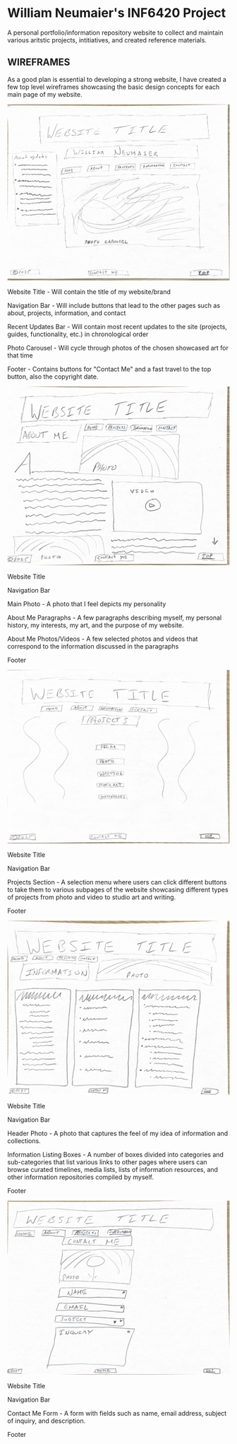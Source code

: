 # William Neumaier's INF6420 Project

A personal portfolio/information repository website to collect and maintain various aritstic projects, intitiatives, and created reference materials.

## WIREFRAMES

As a good plan is essential to developing a strong website, I have created a few top level wireframes showcasing the basic design concepts for each main page of my website.

![Wireframe of Home Page](Wireframes/wireframe1.jpg)

Website Title - Will contain the title of my website/brand

Navigation Bar - Will include buttons that lead to the other pages such as about, projects, information, and contact

Recent Updates Bar - Will contain most recent updates to the site (projects, guides, functionality, etc.) in chronological order

Photo Carousel - Will cycle through photos of the chosen showcased art for that time

Footer - Contains buttons for "Contact Me" and a fast travel to the top button, also the copyright date.

![Wireframe of About Page](Wireframes/wireframe2.jpg)

Website Title

Navigation Bar

Main Photo - A photo that I feel depicts my personality

About Me Paragraphs - A few paragraphs describing myself, my personal history, my interests, my art, and the purpose of my website.

About Me Photos/Videos - A few selected photos and videos that correspond to the information discussed in the paragraphs

Footer

![Wireframe of Projects Page](Wireframes/wireframe3.jpg)

Website Title

Navigation Bar

Projects Section - A selection menu where users can click different buttons to take them to various subpages of the website showcasing different types of projects from photo and video to studio art and writing.

Footer

![Wireframe of Information Page](Wireframes/wireframe4.jpg)

Website Title

Navigation Bar

Header Photo - A photo that captures the feel of my idea of information and collections. 

Information Listing Boxes - A number of boxes divided into categories and sub-categories that list various links to other pages where users can browse curated timelines, media lists, lists of information resources, and other information repositories compiled by myself.

Footer

![Wireframe of Contact Page](Wireframes/wireframe5.jpg)

Website Title

Navigation Bar

Contact Me Form - A form with fields such as name, email address, subject of inquiry, and description.

Footer